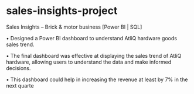 # sales-insights-project
Sales Insights – Brick &amp; motor business [Power BI | SQL] 


• Designed a Power BI dashboard to understand AtliQ hardware goods sales trend.


• The final dashboard was effective at displaying the sales trend of AtliQ hardware, allowing users to understand 
  the data and make informed decisions.


• This dashboard could help in increasing the revenue at least by 7% in the next quarte
